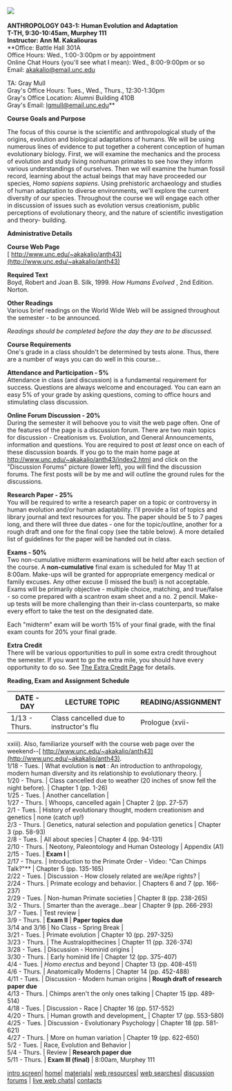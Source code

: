 ![](images/mat.gif)  
---  
  
**ANTHROPOLOGY 043-1: Human Evolution and Adaptation  
T-TH, 9:30-10:45am, Murphey 111  
Instructor: Ann M. Kakaliouras**  
**Office: Battle Hall 301A  
Office Hours: Wed., 1:00-3:00pm or by appointment  
Online Chat Hours (you'll see what I mean): Wed., 8:00-9:00pm or so  
Email: [akakalio@email.unc.edu](mailto:akakalio@email.unc.edu)  
  
TA: Gray Mull  
Gray's Office Hours: Tues., Wed., Thurs., 12:30-1:30pm  
Gray's Office Location: Alumni Building 410B  
Gray's Email: [lgmull@email.unc.edu](mailto:lgmull@email.unc.edu)**  
  
  
**Course Goals and Purpose**  
  
The focus of this course is the scientific and anthropological study of the
origins, evolution and biological adaptations of humans. We will be using
numerous lines of evidence to put together a coherent conception of human
evolutionary biology. First, we will examine the mechanics and the process of
evolution and study living nonhuman primates to see how they inform various
understandings of ourselves. Then we will examine the human fossil record,
learning about the actual beings that may have proceeded our species, _Homo
sapiens sapiens_. Using prehistoric archaeology and studies of human
adaptation to diverse environments, we'll explore the current diversity of our
species. Throughout the course we will engage each other in discussion of
issues such as evolution versus creationism, public perceptions of
evolutionary theory, and the nature of scientific investigation and theory-
building.  
  
**Administrative Details**  
  
**Course Web Page**  
[ http://www.unc.edu/~akakalio/anth43](http://www.unc.edu/~akakalio/anth43)  
  
**Required Text**  
Boyd, Robert and Joan B. Silk, 1999. _How Humans Evolved_ , 2nd Edition.
Norton.  
  
**Other Readings**  
Various brief readings on the World Wide Web will be assigned throughout the
semester - to be announced.  
  
_Readings should be completed before the day they are to be discussed._  
  
**Course Requirements**  
One's grade in a class shouldn't be determined by tests alone. Thus, there are
a number of ways you can do well in this course...  
  
**Attendance and Participation - 5%**  
Attendance in class (and discussion) is a fundamental requirement for success.
Questions are always welcome and encouraged. You can earn an easy 5% of your
grade by asking questions, coming to office hours and stimulating class
discussion.  
  
**Online Forum Discussion - 20%**  
During the semester it will behoove you to visit the web page often. One of
the features of the page is a discussion forum. There are two main topics for
discussion - Creationism vs. Evolution, and General Announcements, information
and questions. You are required to post _at least_ once on each of these
discussion boards. If you go to the main home page at
<http://www.unc.edu/~akakalio/anth43/index2.html> and click on the "Discussion
Forums" picture (lower left), you will find the discussion forums. The first
posts will be by me and will outline the ground rules for the discussions.  
  
**Research Paper - 25%**  
You will be required to write a research paper on a topic or controversy in
human evolution and/or human adaptability. I'll provide a list of topics and
library journal and text resources for you. The paper should be 5 to 7 pages
long, and there will three due dates - one for the topic/outline, another for
a rough draft and one for the final copy (see the table below). A more
detailed list of guidelines for the paper will be handed out in class.  
  
**Exams - 50%**  
Two non-cumulative midterm examinations will be held after each section of the
course. A **non-cumulative** final exam is scheduled for May 11 at 8:00am.
Make-ups will be granted for appropriate emergency medical or family excuses.
Any other excuse (I missed the bus!) is not acceptable. Exams will be
primarily objective - multiple choice, matching, and true/false - so come
prepared with a scantron exam sheet and a no. 2 pencil. Make-up tests will be
more challenging than their in-class counterparts, so make every effort to
take the test on the designated date.  
  
Each "midterm" exam will be worth 15% of your final grade, with the final exam
counts for 20% your final grade.  
  
**Extra Credit**  
There will be various opportunities to pull in some extra credit throughout
the semester. If you want to go the extra mile, you should have every
opportunity to do so. See [The Extra Credit Page](xcredit.html) for details.  
  
**Reading, Exam and Assignment Schedule**  
  
**DATE - DAY** | **LECTURE TOPIC** | **READING/ASSIGNMENT**  
---|---|---  
1/13 - Thurs. | Class cancelled due to instructor's flu | Prologue (xvii-
xxiii). Also, familiarize yourself with the course web page over the
weekend--[
http://www.unc.edu/~akakalio/anth43](http://www.unc.edu/~akakalio/anth43).  
1/18 - Tues. | What evolution is **not** : An introduction to anthropology,
modern human diversity and its relationship to evolutionary theory. |  
1/20 - Thurs. | Class cancelled due to weather (20 inches of snow fell the
night before). | Chapter 1 (pp. 1-26)  
1/25 - Tues. | Another cancellation |  
1/27 - Thurs. | Whoops, cancelled again | Chapter 2 (pp. 27-57)  
2/1 - Tues. | History of evolutionary thought, modern creationism and genetics
| none (catch up!)  
2/3 - Thurs. | Genetics, natural selection and population genetics | Chapter 3
(pp. 58-93)  
2/8 - Tues. | All about species | Chapter 4 (pp. 94-131)  
2/10 - Thurs. | Neotony, Paleontology and Human Osteology | Appendix (A1)  
2/15 - Tues. | **Exam I** |  
2/17 - Thurs. | Introduction to the Primate Order - Video: "Can Chimps
Talk?"** | Chapter 5 (pp. 135-165)  
2/22 - Tues. | Discussion - How closely related are we/Ape rights? |  
2/24 - Thurs. | Primate ecology and behavior. | Chapters 6 and 7 (pp. 166-237)  
2/29 - Tues. | Non-human Primate societies | Chapter 8 (pp. 238-265)  
3/2 - Thurs. | Smarter than the average...bear | Chapter 9 (pp. 266-293)  
3/7 - Tues. | Test review |  
3/9 - Thurs. | **Exam II** | **Paper topics due**  
3/14 and 3/16 | No Class - Spring Break |  
3/21 - Tues. | Primate evolution | Chapter 10 (pp. 297-325)  
3/23 - Thurs. | The Australopithecines | Chapter 11 (pp. 326-374)  
3/28 - Tues. | Discussion - Hominid origins |  
3/30 - Thurs. | Early hominid life | Chapter 12 (pp. 375-407)  
4/4 - Tues. | _Homo erectus_ and beyond |  Chapter 13 (pp. 408-451)  
4/6 - Thurs. | Anatomically Moderns | Chapter 14 (pp. 452-488)  
4/11 - Tues. | Discussion - Modern human origins | **Rough draft of research
paper due**  
4/13 - Thurs. | Chimps aren't the only ones talking | Chapter 15 (pp. 489-514)  
4/18 - Tues. | Discussion - Race | Chapter 16 (pp. 517-552)  
4/20 - Thurs. | Human growth and development_ | Chapter 17 (pp. 553-580)  
4/25 - Tues. | Discussion - Evolutionary Psychology | Chapter 18 (pp. 581-621)  
4/27 - Thurs. | More on human variation | Chapter 19 (pp. 622-650)  
5/2 - Tues. | Race, Evolution and Behavior |  
5/4 - Thurs. | Review | **Research paper due**  
5/11 - Thurs. | **Exam III (final)** |  8:00am, Murphey 111  
  
[intro screen](index.html)| [home](index2.html)| [materials](materials.html)|
[web resources](resources.html)| [web searches](search.html)| [discussion
forums](http://instruct.unc.edu:6080/wcb/schools/5/3284/akakalio/ANT0431002/index.html)
| [live web chats](chat.html)| [contacts](contact.html)

